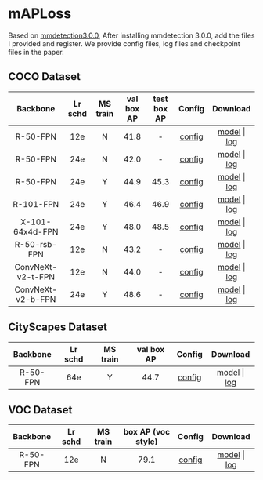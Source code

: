 # mAPLoss
Based on [mmdetection3.0.0](https://github.com/open-mmlab/mmdetection/tree/v3.0.0), After installing mmdetection 3.0.0, add the files I provided and register. We provide config files, log files and checkpoint files in the paper.
## COCO Dataset
| Backbone  | Lr schd |  MS train | val box AP |  test box AP |  Config  |    Download   |
| :-------: | :-----: | :------: |  :------: | :----------: | :--------------: | :--------: | 
| R-50-FPN  |   12e   |   N      |     41.8     |   -    |   [config](./configs/maploss/maploss_r50_fpn_1x_coco.py)   |    [model](https://1drv.ms/u/c/eac219a4ecb09de4/EZMR-3fYirlHubjUBA-yFbIBYkf5QzqU9CTyInnVER15Ew) \| [log](https://1drv.ms/u/c/eac219a4ecb09de4/Edlg4-qfrGJKta-DGoElOMIBaZhQgS6gIhedPDqlhjHDkQ)  |
| R-50-FPN  |   24e   |   N      |     42.0     |   -    |   [config](./configs/maploss/maploss_r50_fpn_2x_coco.py)   |    [model](https://1drv.ms/u/c/eac219a4ecb09de4/EcmUE9bAWZ5MuKS5htgUpr4BnnmAWopCXEvVeaRJlx1MSg) \| [log](https://1drv.ms/u/c/eac219a4ecb09de4/EX3o9qcR4ExAhCKUUdJRklsBx4CRy8C6ZH69B5vt7_HpgQ?e=myLwy2)  |
| R-50-FPN  |   24e   |   Y      |     44.9     |   45.3   |   [config](./configs/maploss/maploss_r50_fpn_ms-2x_coco.py)   |    [model](https://1drv.ms/u/c/eac219a4ecb09de4/EdCei5IiBuZAixEFqGVGdYkBvF1govZqnZJsPoCopQd01w?e=99I3UR) \| [log](https://1drv.ms/u/c/eac219a4ecb09de4/EfkbU2NyQVZDqhZA4-FAY1QBhGF-oPkWeyvItjP8nqLBAA?e=699cKI)  |
| R-101-FPN  |   24e   |   Y      |     46.4     |   46.9    |   [config](./configs/maploss/maploss_r101_fpn_ms-2x_coco.py)   |    [model](https://1drv.ms/u/c/eac219a4ecb09de4/EXmXUYaLSPVBsjr5I60G02ABbPP5g8NuU2wnWJDsTrJvbg?e=fofRfg) \| [log](https://1drv.ms/u/c/eac219a4ecb09de4/ESSTQndvj_5PrXCPV9lLqssB7S2NoECt3lRf98O_766l8A?e=cNVASz)  |
| X-101-64x4d-FPN  |   24e   |   Y      |     48.0     |   48.5   |   [config](./configs/maploss/maploss_x101-64x4d_fpn_ms-2x_coco.py)   |    [model](https://1drv.ms/u/c/eac219a4ecb09de4/ERGvJQhq3DNFpqYvw0rSUPwBEcLQXgc6lt0iZWrGHjes4Q?e=dEchYL) \| [log](https://1drv.ms/u/c/eac219a4ecb09de4/EdilwyOF1ghIiCqapwcViZ4BWVK5g-R2CEjs6WF6I162Rw?e=fPyXLr)  |
| R-50-rsb-FPN  |   12e   |   N      |     43.2     |   -    |   [config](./configs/maploss/maploss_r50-rsb-pre_fpn_1x_coco.py)   |    [model](https://1drv.ms/u/c/eac219a4ecb09de4/Eb82oY2dtF9Gv-BUk499SqUBBMSwVjwv7AtzWFKetUFTlA?e=7bEUo0) \| [log](https://1drv.ms/u/c/eac219a4ecb09de4/ESV36sVKJhBJguotlMwK3YkBi8k8P9da0WD1IZNHfWveNQ?e=wEdojn)  |
| ConvNeXt-v2-t-FPN  |   12e   |   N      |     44.0     |   -    |   [config](./configs/maploss/maploss_convnext-v2-t_fpn_1x_coco.py)   |    [model](https://1drv.ms/u/c/eac219a4ecb09de4/Ea4RKefvFvNIqpQR5d3VNJEB-USznfdeXU5hmlwfOzpKZw?e=eNRyBd) \| [log](https://1drv.ms/u/c/eac219a4ecb09de4/Edetq_i7TQlEvxYuCWqn8UUBn7JKE1HU5JKbmFiZFkL3Bw?e=4maaAh)  |
| ConvNeXt-v2-b-FPN  |   24e   |   Y      |     48.6     |   -    |   [config](./configs/maploss/maploss_convnext-v2-b_fpn_ms-2x_coco.py)   |    [model](https://1drv.ms/u/c/eac219a4ecb09de4/Ed7tQA2MSSlNjk53YXWFb2gBhHYdvD6Gc_Bk_k0Hg_G6rQ?e=zAAbB7) \| [log](https://1drv.ms/u/c/eac219a4ecb09de4/ERuvkZKiW5BMnZqMXQnwVKIB6Sd5wUqdl6A4oGFmOwymIg?e=BmDfno)  |

## CityScapes Dataset
| Backbone  | Lr schd |  MS train | val box AP |   Config  |    Download   |
| :-------: | :-----: | :------: |  :------: | :----------: | :--------------: |
| R-50-FPN  |   64e   |   Y      |     44.7     |   [config](./configs/maploss/cityscapes/maploss_r50_fpn_64e_cityscapes.py)   |    [model](https://drive.google.com/file/d/1i8qCJLXbK1sjz28ki1U1uWV7TEoOjCPZ/view?usp=sharing) \| [log](https://drive.google.com/file/d/13hhPudIE8IfdpY_LvQAECw_NFgGwmToO/view?usp=sharing)  |

## VOC Dataset
| Backbone  | Lr schd |  MS train | box AP (voc style) |   Config  |    Download   |
| :-------: | :-----: | :------: |  :------: | :----------: | :--------------: |
| R-50-FPN  |   12e   |   N      |     79.1     |   [config](./configs/maploss/voc/maploss_r50_fpn_1x_voc.py)   |    [model](https://1drv.ms/u/c/eac219a4ecb09de4/EcbkYDP6R3NCnuHe4NIu2OYBVTKuJgRHsoYXew6ZjAKm6w?e=QADpad) \| [log](https://1drv.ms/u/c/eac219a4ecb09de4/ER2usE5vAm1Hpd_5ivEAGaEBnkami9Z6Jfc5TakN-YvQXg?e=XwpqKW)  |
